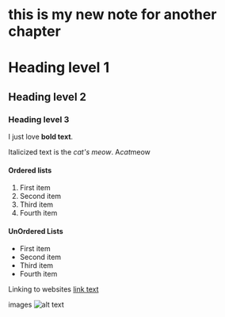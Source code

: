 # this is my new note for another chapter 

# Heading level 1
## Heading level 2
### Heading level 3

I just love **bold text**.


Italicized text is the *cat's meow*.
A*cat*meow


#### Ordered lists
1. First item
2. Second item
3. Third item
4. Fourth item

#### UnOrdered Lists
- First item
- Second item
- Third item
- Fourth item 


Linking to websites
[link text](url)


images
![alt text](url)